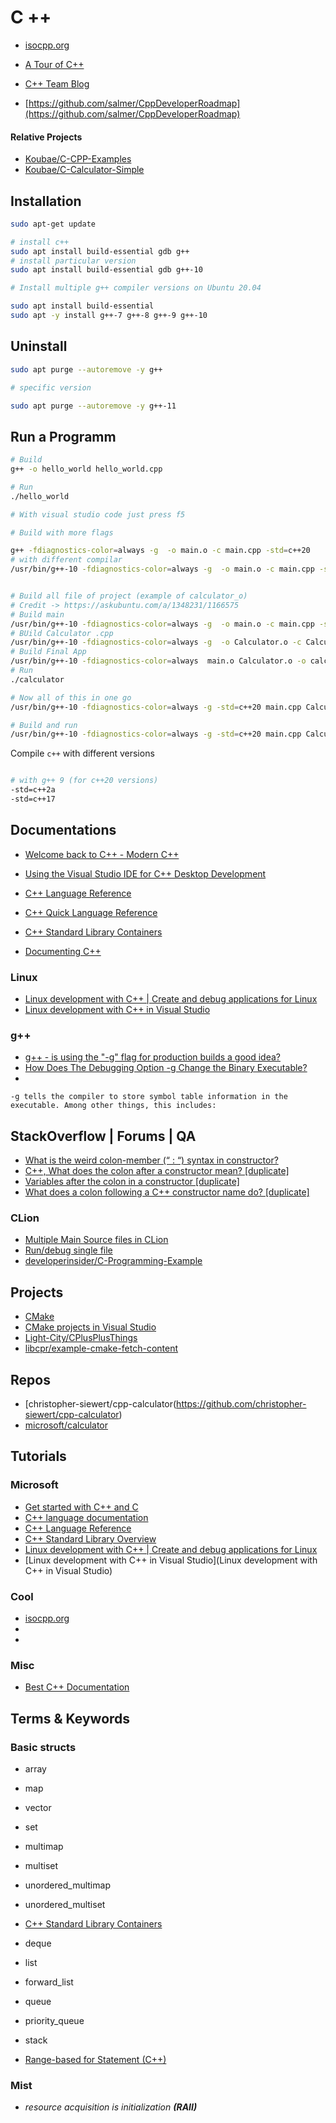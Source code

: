 C ++
=====


* [isocpp.org](https://isocpp.org/get-started)
* [A Tour of C++](https://isocpp.org/tour)
* [C++ Team Blog](https://devblogs.microsoft.com/cppblog/)

* [https://github.com/salmer/CppDeveloperRoadmap](https://github.com/salmer/CppDeveloperRoadmap)

#### Relative Projects

* [Koubae/C-CPP-Examples](https://github.com/Koubae/C-CPP-Examples)
* [Koubae/C-Calculator-Simple](https://github.com/Koubae/C-Calculator-Simple)

Installation
------------


```bash
sudo apt-get update

# install c++ 
sudo apt install build-essential gdb g++ 
# install particular version 
sudo apt install build-essential gdb g++-10

# Install multiple g++ compiler versions on Ubuntu 20.04

sudo apt install build-essential
sudo apt -y install g++-7 g++-8 g++-9 g++-10

```

Uninstall
---------



```bash
sudo apt purge --autoremove -y g++

# specific version

sudo apt purge --autoremove -y g++-11


```


Run a Programm
--------------




```bash
# Build
g++ -o hello_world hello_world.cpp

# Run
./hello_world

# With visual studio code just press f5

# Build with more flags

g++ -fdiagnostics-color=always -g  -o main.o -c main.cpp -std=c++20
# with different compilar
/usr/bin/g++-10 -fdiagnostics-color=always -g  -o main.o -c main.cpp -std=c++20


# Build all file of project (example of calculator_o)
# Credit -> https://askubuntu.com/a/1348231/1166575
# Build main
/usr/bin/g++-10 -fdiagnostics-color=always -g  -o main.o -c main.cpp -std=c++20
# BUild Calculator .cpp
/usr/bin/g++-10 -fdiagnostics-color=always -g  -o Calculator.o -c Calculator.cpp -std=c++20
# Build Final App
/usr/bin/g++-10 -fdiagnostics-color=always  main.o Calculator.o -o calculator
# Run 
./calculator

# Now all of this in one go
/usr/bin/g++-10 -fdiagnostics-color=always -g -std=c++20 main.cpp Calculator.cpp -o calculator

# Build and run 
/usr/bin/g++-10 -fdiagnostics-color=always -g -std=c++20 main.cpp Calculator.cpp -o calculator && ./calculator
```


Compile `c++` with different versions

```bash 

# with g++ 9 (for c++20 versions)
-std=c++2a
-std=c++17


```


Documentations
--------------


* [Welcome back to C++ - Modern C++](https://docs.microsoft.com/en-us/cpp/cpp/welcome-back-to-cpp-modern-cpp?view=msvc-170)
* [Using the Visual Studio IDE for C++ Desktop Development](https://docs.microsoft.com/en-us/cpp/ide/using-the-visual-studio-ide-for-cpp-desktop-development?view=msvc-170)
* [C++ Language Reference](https://assets.ctfassets.net/9pcn2syx7zns/41G6GBcYuIvsds5OG3H2OQ/f222a11333041e193e9de8b393b71653/language_refreence.pdf)
* [C++ Quick Language Reference](http://kali.azc.uam.mx/clc/03_docencia/licenciatura/i_programacion/Libro_C++.pdf)
* [C++ Standard Library Containers](https://docs.microsoft.com/en-us/cpp/standard-library/stl-containers?view=msvc-170)

* [Documenting C++](https://developer.lsst.io/cpp/api-docs.html)
 

### Linux

* [Linux development with C++ | Create and debug applications for Linux](https://docs.microsoft.com/en-us/cpp/linux/?view=msvc-170)
* [Linux development with C++ in Visual Studio](https://devblogs.microsoft.com/cppblog/linux-development-with-c-in-visual-studio/)

### g++ 

* [g++ - is using the "-g" flag for production builds a good idea?](https://stackoverflow.com/questions/10988318/g-is-using-the-g-flag-for-production-builds-a-good-idea)
* [How Does The Debugging Option -g Change the Binary Executable?](https://stackoverflow.com/questions/89603/how-does-the-debugging-option-g-change-the-binary-executable)
* []()

```
-g tells the compiler to store symbol table information in the executable. Among other things, this includes:
```

StackOverflow | Forums | QA
-------------


* [What is the weird colon-member (“ : “) syntax in constructor?](https://saikamesh.medium.com/what-is-the-weird-colon-member-syntax-in-constructor-2fd065278d6f)
* [C++, What does the colon after a constructor mean? [duplicate]](https://stackoverflow.com/questions/2785612/c-what-does-the-colon-after-a-constructor-mean)
* [Variables after the colon in a constructor [duplicate]](https://stackoverflow.com/questions/2349978/variables-after-the-colon-in-a-constructor)
* [What does a colon following a C++ constructor name do? [duplicate]](https://stackoverflow.com/questions/1272680/what-does-a-colon-following-a-c-constructor-name-do)


### CLion

* [Multiple Main Source files in CLion](https://intellij-support.jetbrains.com/hc/en-us/community/posts/205823219-Multiple-Main-Source-files-in-CLion)
* [Run/debug single file](https://www.jetbrains.com/help/clion/run-single-file.html?_gl=1*reacd7*_gcl_aw*R0NMLjE3Mjc1NDQwODcuQ2p3S0NBancwdDYzQmhBVUVpd0E1eFA1NFI5OUFYWktvc2JlbWZlWHFDajRhNTZUVTk0ZHowUFNZM01HYjdlNm44YjhOUk1RMEpyQlRob0NZem9RQXZEX0J3RQ..*_gcl_au*MTE1ODc1NDYyMy4xNzI3MTY5ODYw*_ga*MjA1NjYzNjkwNC4xNzI3MTY5ODU5*_ga_9J976DJZ68*MTcyNzYwNTc2OS4zLjEuMTcyNzYwNTkwMS40Ni4wLjA.)
* [developerinsider/C-Programming-Example](https://github.com/developerinsider/C-Programming-Example)


Projects
--------

* [CMake](https://cmake.org/)
* [CMake projects in Visual Studio](https://docs.microsoft.com/en-us/cpp/build/cmake-projects-in-visual-studio?view=msvc-170)
* [Light-City/CPlusPlusThings](https://github.com/Light-City/CPlusPlusThings)
* [libcpr/example-cmake-fetch-content](https://github.com/libcpr/example-cmake-fetch-content)


Repos
--------------

* [christopher-siewert/cpp-calculator(https://github.com/christopher-siewert/cpp-calculator)
* [microsoft/calculator](https://github.com/microsoft/calculator)



Tutorials
---------

### Microsoft 

* [Get started with C++ and C](https://docs.microsoft.com/en-us/cpp/?view=msvc-170)
* [C++ language documentation](https://docs.microsoft.com/en-us/cpp/cpp/?view=msvc-170)
* [C++ Language Reference](https://docs.microsoft.com/en-us/cpp/cpp/cpp-language-reference?view=msvc-170)
* [C++ Standard Library Overview](https://docs.microsoft.com/en-us/cpp/standard-library/cpp-standard-library-overview?view=msvc-170)
* [Linux development with C++ | Create and debug applications for Linux](https://docs.microsoft.com/en-us/cpp/linux/?view=msvc-170)
* [Linux development with C++ in Visual Studio](Linux development with C++ in Visual Studio)

### Cool 

* [isocpp.org](https://isocpp.org/get-started)
* []()
* []()

### Misc

* [Best C++ Documentation](https://obiztools.com/best-c-documentation/)

Terms & Keywords
-----------------

### Basic structs

* array
* map
* vector
* set
* multimap
* multiset
* unordered_multimap
* unordered_multiset
* [C++ Standard Library Containers](https://docs.microsoft.com/en-us/cpp/standard-library/stl-containers?view=msvc-170)
* deque
* list
* forward_list 

* queue
* priority_queue
* stack 

* [Range-based for Statement (C++)](https://docs.microsoft.com/en-us/cpp/cpp/range-based-for-statement-cpp?view=msvc-170)

### Mist



* *resource acquisition is initialization **(RAII)***